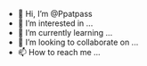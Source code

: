 - 👋 Hi, I’m @Ppatpass
- 👀 I’m interested in ...
- 🌱 I’m currently learning ...
- 💞️ I’m looking to collaborate on ...
- 📫 How to reach me ...

<!---
Ppatpass/Ppatpass is a ✨ special ✨ repository because its `README.md` (this file) appears on your GitHub profile.
You can click the Preview link to take a look at your changes.
--->
